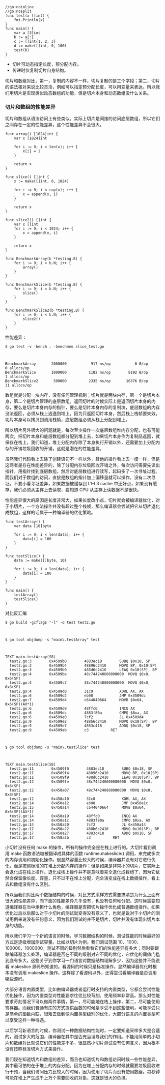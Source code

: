
    //go:noinline
    //go:nosplit
    func test(x []int) {
        fmt.Println(x)
    }
    func main() {
        var a [3]int
        b := a[:]
        c := []int{1, 2, 3}
        d := make([]int, 0, 100)
        test(b)
    }
    

  * 切片可动态指定长度，预分配内存。
  * 传递时仅复制切片自身结构。

切片和数组对比，第一，复制的内容不一样，切片复制的是三个字段；第二，切片的语法相对来说比较灵活，例如可以指定预分配长度，可以用变量来表达。所以我们用切片是实现类似动态数组的功能，但是切片本身和动态数组没什么关系。

### 切片和数组的性能差异

切片和数组从语法访问上有些类似，实际上切片是间接的访问底层数组，所以它们之间存在一定的性能差异，这个性能差异不会很大。

    
    
    func array() [1024]int {
        var x [1024]int
    
        for i := 0; i < len(x); i++ {
            x[i] = i
        }
    
        return x
    }
    
    func slice() []int {
        x := make([]int, 0, 1024)
    
        for i := 0; i < cap(x); i++ {
            x = append(x, i)
        }
    
        return x
    }
    
    func slice2() []int {
        var x []int
        for i := 0; i < 1024; i++ {
            x = append(x, i)
        }
    
        return x
    }
    
    func BenchmarkArray(b *testing.B) {
        for i := 0; i < b.N; i++ {
            array()
        }
    }
    
    func BenchmarkSlice(b *testing.B) {
        for i := 0; i < b.N; i++ {
            slice()
        }
    }
    
    func BenchmarkSlice2(b *testing.B) {
        for i := 0; i < b.N; i++ {
            slice2()
        }
    }
    

性能差异：

    
    
    $ go test -v -bench . -benchmem slice_test.go
    
    
    
    BenchmarkArray       2000000           917 ns/op           0 B/op          0 allocs/op
    BenchmarkSlice       1000000          1182 ns/op        8192 B/op          1 allocs/op
    BenchmarkSlice2       500000          2335 ns/op       16376 B/op         11 allocs/op
    

数组就是分配一块内存，没有任何管理机制；切片就是两块内存，第一个是切片本身，第二个是切片管理的底层数组。返回切片的时候实际上是返回切片本身的内存，要么是切片本身内存的指针，要么是切片本身内存的复制块，底层数组的内存没法返回，必须从栈上逃逸到堆上，因为只返回切片本身，然后栈上栈帧要失效，切片本身可以拷贝到调用栈帧，底层数组必须从栈上分配到堆上。

所以切片另外很大的问题就是，每次至少操作一次底层数组堆内存分配，也有可能两次，把切片本身和底层数组都分配到堆上去，如果切片本身作为复制品返回，就保存在栈上。我们知道，堆上分配内存除了本身执行开销以外，还需要加上分配内存的开销垃圾回收的开销，这就是潜在的性能差异。

虽然我们代码看上去除了创建语句不一样以外，其他的操作看上去一模一样，但是这两者是存在性能差异的，除了分配内存垃圾回收开销之外，每次访问需要先读出指针，用指针找到底层数组，然后对底层数组进行读写，起码多了一次寻址过程。而我们对于数组的访问，直接是数组的指针加上偏移量就可以操作，没有二次寻址。不要小看寻址差异，如果数据被缓存到
L1-L3 cache 中还好点，如果没有缓存，我们必须从主存上去读取，要知道 CPU 从主存上读数据不是很快。

性能差异很大的原因是长度非常大，如果长度改小点，切片就会被编译器优化，对于小切片，一个方法操作并没有超过整个栈帧，那么编译器会尝试把它从切片退化成数组，这样的话属于一种编译器的优化策略。

    
    
    func testArray() {
        var data [10]byte
    
        for i := 0; i < len(data); i++ {
            data[i] = 100
        }
    }
    
    func testSlice() {
        data := make([]byte, 10)
    
        for i := 0; i < len(data); i++ {
            data[i] = 100
        }
    }
    
    func main() {
        testArray()
        testSlice()
    }
    

对比反汇编

    
    
    $ go build -gcflags "-l" -o test test2.go
    
    
    
    $ go tool objdump -s "main\.testArray" test
    
    
    
    TEXT main.testArray(SB)
      test2.go:3        0x4509b0        4883ec18        SUBQ $0x18, SP
      test2.go:3        0x4509b4        48896c2410      MOVQ BP, 0x10(SP)
      test2.go:3        0x4509b9        488d6c2410      LEAQ 0x10(SP), BP
      test2.go:4        0x4509be        48c744240600000000  MOVQ $0x0, 0x6(SP)
      test2.go:4        0x4509c7        48c744240800000000  MOVQ $0x0, 0x8(SP)
      test2.go:4        0x4509d0        31c0            XORL AX, AX
      test2.go:6        0x4509d2        eb08            JMP 0x4509dc
      test2.go:7        0x4509d4        c644040664      MOVB $0x64, 0x6(SP)(AX*1)
      test2.go:6        0x4509d9        48ffc0          INCQ AX
      test2.go:6        0x4509dc        4883f80a        CMPQ $0xa, AX
      test2.go:6        0x4509e0        7cf2            JL 0x4509d4
      test2.go:9        0x4509e2        488b6c2410      MOVQ 0x10(SP), BP
      test2.go:9        0x4509e7        4883c418        ADDQ $0x18, SP
      test2.go:9        0x4509eb        c3          RET
    
    
    
    $ go tool objdump -s "main\.testSlice" test
    
    
    
    TEXT main.testSlice(SB)
      test2.go:11        0x4509f0        4883ec18        SUBQ $0x18, SP
      test2.go:11        0x4509f4        48896c2410      MOVQ BP, 0x10(SP)
      test2.go:11        0x4509f9        488d6c2410      LEAQ 0x10(SP), BP
      test2.go:12        0x4509fe        48c744240600000000  MOVQ $0x0, 0x6(SP)
      test2.go:12        0x450a07        48c744240800000000  MOVQ $0x0, 0x8(SP)
      test2.go:12        0x450a10        31c0            XORL AX, AX
      test2.go:14        0x450a12        eb08            JMP 0x450a1c
      test2.go:15        0x450a14        c644040664      MOVB $0x64, 0x6(SP)(AX*1)
      test2.go:14        0x450a19        48ffc0          INCQ AX
      test2.go:14        0x450a1c        4883f80a        CMPQ $0xa, AX
      test2.go:14        0x450a20        7cf2            JL 0x450a14
      test2.go:17        0x450a22        488b6c2410      MOVQ 0x10(SP), BP
      test2.go:17        0x450a27        4883c418        ADDQ $0x18, SP
      test2.go:17        0x450a2b        c3          RET
    

小切片没有任何 make 的操作，所有的操作完全是在栈上进行的。大切片看到调用 make 函数语法糖被翻译成具体的函数
runtime.makeslice()
调用，来完成多次的内存调用和初始化操作。很显然容量比较大的时候，编译器并没有对它进行优化，而是按照标准的在堆上分配内存的操作；但是如果是非常小的切片，它实际上会退化成在栈上操作。退化成栈上操作并不是意味着完全退化成数组了，因为它依然会保留像长度、容量，只不过不在堆上分配，完全演变成在栈上数据操作，看上去和数组没有什么区别。

所以当我们对比两个数据结构的时候，对比方式采样方式需要搞清楚为什么上面有很大的性能差异，而下面的性能差异几乎没有，也没有任何堆分配。这时候需要知道编译器在当中承担什么角色，编译器是否把切片操作优化成普通数组操作。如果优化过后以后那么对于小切片的测试就变得没有意义了，也就是说对于小切片的测试用例来说没有任何意义，因为我们测试的并不是切片，切片并没有体现出切片本身的功能。

所以我们学习一个新的语言的时候，学习数据结构的时候，测试性能的时候最好的方式是逐级增加测试容量。比如以切片为例，我们测试范围
10、1000、100000、1000000，测试不同的级别然后看看它们的性能差异有多大；同时要跟踪编译器怎么处理，编译器是否在不同的级别对它不同的优化，它优化的阈值门槛到底有多大，这些关乎到你学习一门语言对数据结构理解多少，因为这些并不能说看
makeslice 源码所知道的。看源码的时候只是标准操作，显然编译器优化时根本没有调用 makeslice
操作，这样除了看源码以外，还得尝试看编译器是否调用哪些源码。

大部分语言内置类型，比如由编译器或者运行时支持的内置类型，它都会尝试性能优化操作，因为内置类型对性能要求往往比较苛刻，使用频率非常高。那么对性能要求苛刻情况下可以做两件事情，第一，尽可能地在栈上操作，第二，尽可能使用寄存器。而我们普通有库的方式提供函数的时候是享受不到这些便利，可能享受只是简单的函数内联，很难去做到像内置类型级别的优化，大部分语言的内置类型可以享受这样一种待遇。

以后学习新语言的时候，你测试一种数据结构性能时，一定要知道采样多大是合适的，测试多大的范围，编译器在其中是否充当误导我们的作用。不能用简单的小切片和数组对比就说它们的性能差不多，很显然小切片测试没有任何含义，因为根本没有按照标准切片方式来操作。

我们现在知道切片和数组的差异，而且也知道切片和数组访问时候一些性能差异，其中最可怕的在于堆上的内存分配。因为在堆上分配内存的时候就需要垃圾回收进行干预，当我们访问压力比较大的时候，因为使用了切片而没有使用数组，每秒钟可能在堆上产生成千上万个需要回收的对象，这就是很大的负担。

